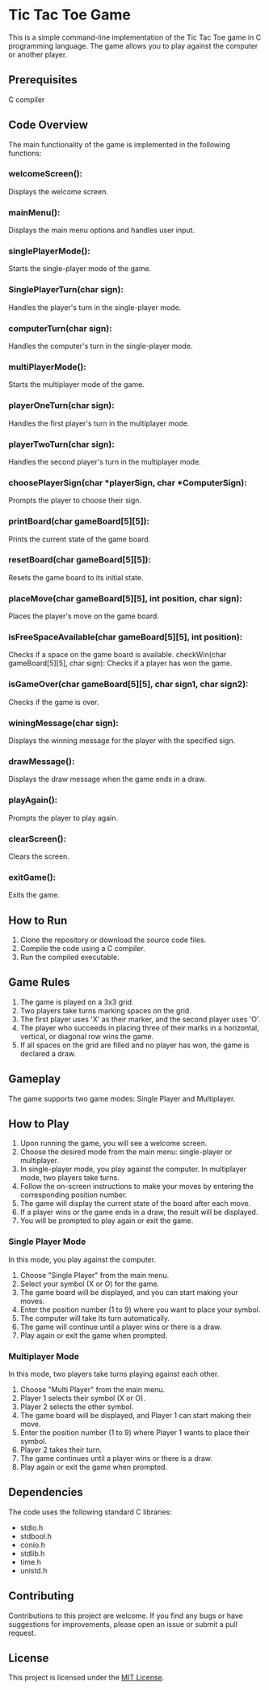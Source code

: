 # Tic Tac Toe Game

This is a simple command-line implementation of the Tic Tac Toe game in C programming language. The game allows you to play against the computer or another player.

## Prerequisites
C compiler

## Code Overview
The main functionality of the game is implemented in the following functions:

### welcomeScreen():
Displays the welcome screen.
### mainMenu(): 
Displays the main menu options and handles user input.
### singlePlayerMode(): 
Starts the single-player mode of the game.
### SinglePlayerTurn(char sign): 
Handles the player's turn in the single-player mode.
### computerTurn(char sign): 
Handles the computer's turn in the single-player mode.
### multiPlayerMode(): 
Starts the multiplayer mode of the game.
### playerOneTurn(char sign): 
Handles the first player's turn in the multiplayer mode.
### playerTwoTurn(char sign): 
Handles the second player's turn in the multiplayer mode.
### choosePlayerSign(char *playerSign, char *ComputerSign): 
Prompts the player to choose their sign.
### printBoard(char gameBoard[5][5]): 
Prints the current state of the game board.
### resetBoard(char gameBoard[5][5]): 
Resets the game board to its initial state.
### placeMove(char gameBoard[5][5], int position, char sign): 
Places the player's move on the game board.
### isFreeSpaceAvailable(char gameBoard[5][5], int position): 
Checks if a space on the game board is available.
checkWin(char gameBoard[5][5], char sign): Checks if a player has won the game.
### isGameOver(char gameBoard[5][5], char sign1, char sign2): 
Checks if the game is over.
### winingMessage(char sign): 
Displays the winning message for the player with the specified sign.
### drawMessage(): 
Displays the draw message when the game ends in a draw.
### playAgain(): 
Prompts the player to play again.
### clearScreen(): 
Clears the screen.
### exitGame(): 
Exits the game.

## How to Run
1. Clone the repository or download the source code files.
2. Compile the code using a C compiler.
3. Run the compiled executable.

## Game Rules
1. The game is played on a 3x3 grid.
2. Two players take turns marking spaces on the grid.
3. The first player uses 'X' as their marker, and the second player uses 'O'.
4. The player who succeeds in placing three of their marks in a horizontal, vertical, or diagonal row wins the game.
5. If all spaces on the grid are filled and no player has won, the game is declared a draw.

## Gameplay

The game supports two game modes: Single Player and Multiplayer.

## How to Play
1. Upon running the game, you will see a welcome screen.
2. Choose the desired mode from the main menu: single-player or multiplayer.
3. In single-player mode, you play against the computer. In multiplayer mode, two players take turns.
4. Follow the on-screen instructions to make your moves by entering the corresponding position number.
5. The game will display the current state of the board after each move.
6. If a player wins or the game ends in a draw, the result will be displayed.
7. You will be prompted to play again or exit the game.

### Single Player Mode

In this mode, you play against the computer.

1. Choose "Single Player" from the main menu.
2. Select your symbol (X or O) for the game.
3. The game board will be displayed, and you can start making your moves.
4. Enter the position number (1 to 9) where you want to place your symbol.
5. The computer will take its turn automatically.
6. The game will continue until a player wins or there is a draw.
7. Play again or exit the game when prompted.

### Multiplayer Mode

In this mode, two players take turns playing against each other.

1. Choose "Multi Player" from the main menu.
2. Player 1 selects their symbol (X or O).
3. Player 2 selects the other symbol.
4. The game board will be displayed, and Player 1 can start making their move.
5. Enter the position number (1 to 9) where Player 1 wants to place their symbol.
6. Player 2 takes their turn.
7. The game continues until a player wins or there is a draw.
8. Play again or exit the game when prompted.

## Dependencies

The code uses the following standard C libraries:
- stdio.h
- stdbool.h
- conio.h
- stdlib.h
- time.h
- unistd.h

## Contributing

Contributions to this project are welcome. If you find any bugs or have suggestions for improvements, please open an issue or submit a pull request.

## License

This project is licensed under the [MIT License](LICENSE).
